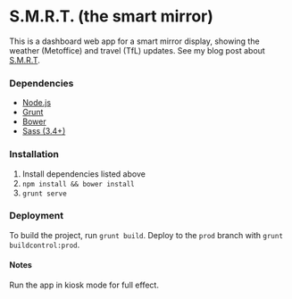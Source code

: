 # S.M.R.T. (the smart mirror)

This is a dashboard web app for a smart mirror display, showing the weather (Metoffice) and travel (TfL) updates. See my blog post about [S.M.R.T](http://vann.io/projects/2016/01/03/smrt.html).

### Dependencies

- [Node.js](http://nodejs.org/)
- [Grunt](http://gruntjs.com/)
- [Bower](http://bower.io/)
- [Sass (3.4+)](http://sass-lang.com/install)

### Installation

1. Install dependencies listed above
2. `npm install && bower install`
3. `grunt serve`

### Deployment

To build the project, run `grunt build`.
Deploy to the `prod` branch with `grunt buildcontrol:prod`.

#### Notes

Run the app in kiosk mode for full effect.
